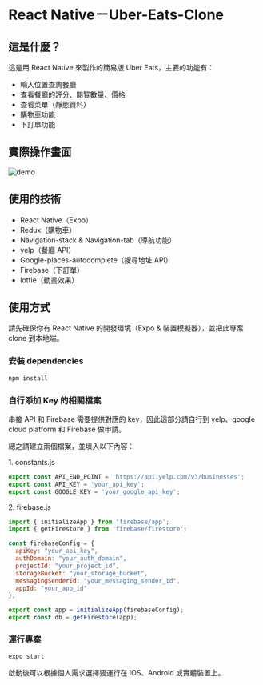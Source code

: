 # React Native－Uber-Eats-Clone

## 這是什麼？

這是用 React Native 來製作的簡易版 Uber Eats，主要的功能有：

- 輸入位置查詢餐廳
- 查看餐廳的評分、閱覽數量、價格
- 查看菜單（靜態資料）
- 購物車功能
- 下訂單功能

## 實際操作畫面

![demo](demo.gif)

## 使用的技術

- React Native（Expo）
- Redux（購物車）
- Navigation-stack & Navigation-tab（導航功能）
- yelp（餐廳 API）
- Google-places-autocomplete（搜尋地址 API）
- Firebase（下訂單）
- lottie（動畫效果）

## 使用方式

請先確保你有 React Native 的開發環境（Expo & 裝置模擬器），並把此專案 clone 到本地端。

###  安裝 dependencies

```bash
npm install
```

### 自行添加 Key 的相關檔案

串接 API 和 Firebase 需要提供對應的 key，因此這部分請自行到 yelp、google cloud platform 和 Firebase 做申請。

總之請建立兩個檔案，並填入以下內容：

1\. constants.js

```js
export const API_END_POINT = 'https://api.yelp.com/v3/businesses';
export const API_KEY = 'your_api_key';
export const GOOGLE_KEY = 'your_google_api_key';
```

2\. firebase.js

```js
import { initializeApp } from 'firebase/app';
import { getFirestore } from 'firebase/firestore';

const firebaseConfig = {
  apiKey: "your_api_key",
  authDomain: "your_auth_domain",
  projectId: "your_project_id",
  storageBucket: "your_storage_bucket",
  messagingSenderId: "your_messaging_sender_id",
  appId: "your_app_id"
};

export const app = initializeApp(firebaseConfig);
export const db = getFirestore(app);
```

### 運行專案

```bash
expo start
```

啟動後可以根據個人需求選擇要運行在 IOS、Android 或實體裝置上。




